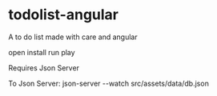# todolist-angular
A to do list made with care and angular

open
install
run
play

Requires Json Server

To Json Server:
json-server --watch src/assets/data/db.json
